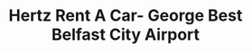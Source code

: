 ---
title: "Hertz Rent A Car- George Best Belfast City Airport"
address: "Hertz Rent A Car- Belfast City Airport, Belfast City Airport Sydenham Bypass, Belfast, Antrim, BT3 9JH"
tel: "+44 (0)28 9073 2451"
county: "Antrim"
category: "Car Hire"
type: "Content"
lat: "54.59572982788086"
lng: "-5.936308860778809"
---
